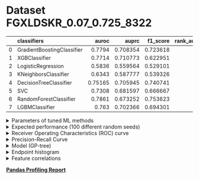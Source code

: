# Dataset FGXLDSKR_0.07_0.725_8322

|    | classifiers                |   auroc |    auprc |   f1_score |   rank_auroc |   rank_auprc |   rank_f1 |
|---:|:---------------------------|--------:|---------:|-----------:|-------------:|-------------:|----------:|
|  0 | GradientBoostingClassifier | 0.7794  | 0.708354 |   0.723618 |            2 |            2 |         3 |
|  1 | XGBClassifier              | 0.7714  | 0.710773 |   0.622951 |            3 |            1 |         6 |
|  2 | LogisticRegression         | 0.5836  | 0.559564 |   0.529101 |            8 |            8 |         8 |
|  3 | KNeighborsClassifier       | 0.6343  | 0.587777 |   0.539326 |            7 |            7 |         7 |
|  4 | DecisionTreeClassifier     | 0.75165 | 0.705945 |   0.740741 |            5 |            3 |         2 |
|  5 | SVC                        | 0.7308  | 0.681597 |   0.666667 |            6 |            5 |         5 |
|  6 | RandomForestClassifier     | 0.7861  | 0.673252 |   0.753623 |            1 |            6 |         1 |
|  7 | LGBMClassifier             | 0.763   | 0.702366 |   0.694301 |            4 |            4 |         4 |


<details>
<summary>Parameters of tuned ML methods</summary>


```
GradientBoostingClassifier(ccp_alpha=0.0, criterion='friedman_mse', init=None,
                           learning_rate=0.03857611329205581,
                           loss='exponential', max_depth=9, max_features=None,
                           max_leaf_nodes=None, min_impurity_decrease=0.0,
                           min_impurity_split=None, min_samples_leaf=44,
                           min_samples_split=2, min_weight_fraction_leaf=0.0,
                           n_estimators=100, n_iter_no_change=8,
                           presort='deprecated', random_state=8322,
                           subsample=1.0, tol=1e-07, validation_fraction=0.05,
                           verbose=0, warm_start=False)
XGBClassifier(alpha=1.4572066808818134, base_score=0.5, booster='dart',
              colsample_bylevel=1, colsample_bynode=1, colsample_bytree=1,
              eta=0.1843549437979609, eval_metric='logloss', gamma=0.0,
              gpu_id=-1, importance_type='gain', interaction_constraints=None,
              learning_rate=0.184354946, max_delta_step=0, max_depth=3,
              min_child_weight=1, missing=nan, monotone_constraints=None,
              n_estimators=40, n_jobs=0, num_parallel_tree=1,
              objective='binary:logistic', random_state=8322,
              reg_alpha=1.45720673, reg_lambda=5.500790903148928,
              scale_pos_weight=1, subsample=1, tree_method=None,
              validate_parameters=False, verbosity=None)
LogisticRegression(C=0.0008719016860731732, class_weight=None, dual=False,
                   fit_intercept=True, intercept_scaling=1, l1_ratio=None,
                   max_iter=100, multi_class='auto', n_jobs=None, penalty='l2',
                   random_state=8322, solver='lbfgs', tol=0.0001, verbose=0,
                   warm_start=False)
KNeighborsClassifier(algorithm='auto', leaf_size=30, metric='euclidean',
                     metric_params=None, n_jobs=None, n_neighbors=66, p=2,
                     weights='distance')
DecisionTreeClassifier(ccp_alpha=0.0, class_weight=None, criterion='entropy',
                       max_depth=7, max_features=None, max_leaf_nodes=None,
                       min_impurity_decrease=0.0, min_impurity_split=None,
                       min_samples_leaf=18, min_samples_split=9,
                       min_weight_fraction_leaf=0.0, presort='deprecated',
                       random_state=8322, splitter='best')
SVC(C=79611.69522329033, break_ties=False, cache_size=200,
    class_weight='balanced', coef0=4.0, decision_function_shape='ovr', degree=2,
    gamma='auto', kernel='poly', max_iter=-1, probability=True,
    random_state=8322, shrinking=True, tol=0.0007548761162901196,
    verbose=False)
RandomForestClassifier(bootstrap=True, ccp_alpha=0.0, class_weight=None,
                       criterion='gini', max_depth=8, max_features=None,
                       max_leaf_nodes=None, max_samples=None,
                       min_impurity_decrease=0.0, min_impurity_split=None,
                       min_samples_leaf=14, min_samples_split=6,
                       min_weight_fraction_leaf=0.0, n_estimators=78,
                       n_jobs=None, oob_score=False, random_state=8322,
                       verbose=0, warm_start=False)
LGBMClassifier(boosting_type='gbdt', class_weight=None, colsample_bytree=1.0,
               importance_type='split', learning_rate=0.1, max_depth=4,
               metric='binary_logloss', min_child_samples=20,
               min_child_weight=0.001, min_split_gain=0.0, n_estimators=31,
               n_jobs=-1, num_leaves=25, objective='binary', random_state=8322,
               reg_alpha=0.0, reg_lambda=0.0, silent=True, subsample=1.0,
               subsample_for_bin=200000, subsample_freq=0)
```

</details>

<details>
<summary>Expected performance (100 different random seeds)</summary>
<img src='FGXLDSKR_0.07_0.725_8322-box.svg' width=40% />
</details>

<details>
<summary>Receiver Operating Characteristics (ROC) curve</summary>
<img src='FGXLDSKR_0.07_0.725_8322-roc.svg' width=40% />
</details>

<details>
<summary>Precision-Recall Curve</summary>
<img src='FGXLDSKR_0.07_0.725_8322-prc.svg' width=40% />
</details>

<details>
<summary>Model (GP-tree)</summary>
<img src='FGXLDSKR_0.07_0.725_8322-model.svg' height=10% />
</details>

<details>
<summary>Endpoint histogram</summary>
<img src='FGXLDSKR_0.07_0.725_8322-endpoint.svg' width=40% />
</details>

<details>
<summary>Feature correlations</summary>
<img src='FGXLDSKR_0.07_0.725_8322-corr.svg' width=40% />
</details>

[**Pandas Profiling Report**](https://epistasislab.github.io/digen/profile/FGXLDSKR_0.07_0.725_8322.html)